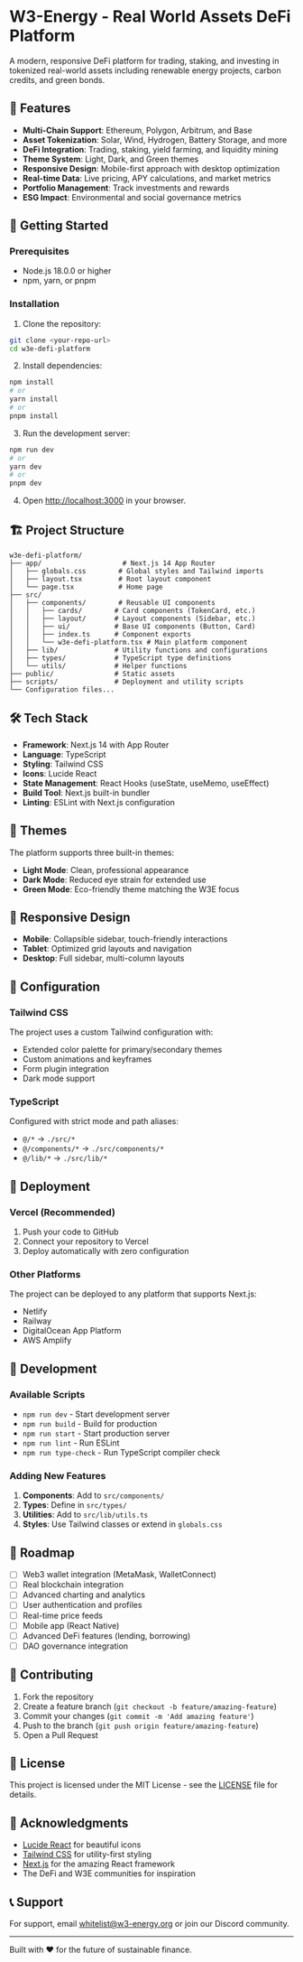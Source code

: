 # W3-Energy - Real World Assets DeFi Platform

A modern, responsive DeFi platform for trading, staking, and investing in
tokenized real-world assets including renewable energy projects, carbon credits,
and green bonds.

## 🌟 Features

- **Multi-Chain Support**: Ethereum, Polygon, Arbitrum, and Base
- **Asset Tokenization**: Solar, Wind, Hydrogen, Battery Storage, and more
- **DeFi Integration**: Trading, staking, yield farming, and liquidity mining
- **Theme System**: Light, Dark, and Green themes
- **Responsive Design**: Mobile-first approach with desktop optimization
- **Real-time Data**: Live pricing, APY calculations, and market metrics
- **Portfolio Management**: Track investments and rewards
- **ESG Impact**: Environmental and social governance metrics

## 🚀 Getting Started

### Prerequisites

- Node.js 18.0.0 or higher
- npm, yarn, or pnpm

### Installation

1. Clone the repository:

```bash
git clone <your-repo-url>
cd w3e-defi-platform
```

2. Install dependencies:

```bash
npm install
# or
yarn install
# or
pnpm install
```

3. Run the development server:

```bash
npm run dev
# or
yarn dev
# or
pnpm dev
```

4. Open [http://localhost:3000](http://localhost:3000) in your browser.

## 🏗️ Project Structure

```
w3e-defi-platform/
├── app/                    # Next.js 14 App Router
│   ├── globals.css        # Global styles and Tailwind imports
│   ├── layout.tsx         # Root layout component
│   └── page.tsx           # Home page
├── src/
│   ├── components/        # Reusable UI components
│   │   ├── cards/        # Card components (TokenCard, etc.)
│   │   ├── layout/       # Layout components (Sidebar, etc.)
│   │   ├── ui/           # Base UI components (Button, Card)
│   │   ├── index.ts      # Component exports
│   │   └── w3e-defi-platform.tsx # Main platform component
│   ├── lib/              # Utility functions and configurations
│   ├── types/            # TypeScript type definitions
│   └── utils/            # Helper functions
├── public/               # Static assets
├── scripts/              # Deployment and utility scripts
└── Configuration files...
```

## 🛠️ Tech Stack

- **Framework**: Next.js 14 with App Router
- **Language**: TypeScript
- **Styling**: Tailwind CSS
- **Icons**: Lucide React
- **State Management**: React Hooks (useState, useMemo, useEffect)
- **Build Tool**: Next.js built-in bundler
- **Linting**: ESLint with Next.js configuration

## 🎨 Themes

The platform supports three built-in themes:

- **Light Mode**: Clean, professional appearance
- **Dark Mode**: Reduced eye strain for extended use
- **Green Mode**: Eco-friendly theme matching the W3E focus

## 📱 Responsive Design

- **Mobile**: Collapsible sidebar, touch-friendly interactions
- **Tablet**: Optimized grid layouts and navigation
- **Desktop**: Full sidebar, multi-column layouts

## 🔧 Configuration

### Tailwind CSS

The project uses a custom Tailwind configuration with:

- Extended color palette for primary/secondary themes
- Custom animations and keyframes
- Form plugin integration
- Dark mode support

### TypeScript

Configured with strict mode and path aliases:

- `@/*` → `./src/*`
- `@/components/*` → `./src/components/*`
- `@/lib/*` → `./src/lib/*`

## 🚀 Deployment

### Vercel (Recommended)

1. Push your code to GitHub
2. Connect your repository to Vercel
3. Deploy automatically with zero configuration

### Other Platforms

The project can be deployed to any platform that supports Next.js:

- Netlify
- Railway
- DigitalOcean App Platform
- AWS Amplify

## 🧪 Development

### Available Scripts

- `npm run dev` - Start development server
- `npm run build` - Build for production
- `npm run start` - Start production server
- `npm run lint` - Run ESLint
- `npm run type-check` - Run TypeScript compiler check

### Adding New Features

1. **Components**: Add to `src/components/`
2. **Types**: Define in `src/types/`
3. **Utilities**: Add to `src/lib/utils.ts`
4. **Styles**: Use Tailwind classes or extend in `globals.css`

## 🎯 Roadmap

- [ ] Web3 wallet integration (MetaMask, WalletConnect)
- [ ] Real blockchain integration
- [ ] Advanced charting and analytics
- [ ] User authentication and profiles
- [ ] Real-time price feeds
- [ ] Mobile app (React Native)
- [ ] Advanced DeFi features (lending, borrowing)
- [ ] DAO governance integration

## 🤝 Contributing

1. Fork the repository
2. Create a feature branch (`git checkout -b feature/amazing-feature`)
3. Commit your changes (`git commit -m 'Add amazing feature'`)
4. Push to the branch (`git push origin feature/amazing-feature`)
5. Open a Pull Request

## 📄 License

This project is licensed under the MIT License - see the [LICENSE](LICENSE) file
for details.

## 🙏 Acknowledgments

- [Lucide React](https://lucide.dev/) for beautiful icons
- [Tailwind CSS](https://tailwindcss.com/) for utility-first styling
- [Next.js](https://nextjs.org/) for the amazing React framework
- The DeFi and W3E communities for inspiration

## 📞 Support

For support, email whitelist@w3-energy.org or join our Discord community.

---

Built with ❤️ for the future of sustainable finance.
